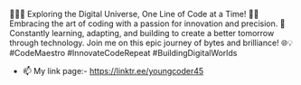 👨‍💻🚀 Exploring the Digital Universe, One Line of Code at a Time! 🌌📝 Embracing the art of coding with a passion for innovation and precision. 🌟 Constantly learning, adapting, and building to create a better tomorrow through technology. Join me on this epic journey of bytes and brilliance! 🌐💡 #CodeMaestro #InnovateCodeRepeat #BuildingDigitalWorlds
- 📫 My link page:- https://linktr.ee/youngcoder45

<!---
youngcoder45/youngcoder45 is a ✨ special ✨ repository because its `README.md` (this file) appears on your GitHub profile.
You can click the Preview link to take a look at your changes.
--->
